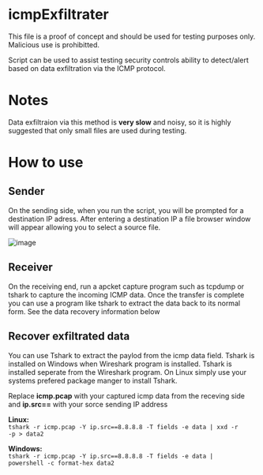 # icmpExfiltrater
This file is a proof of concept and should be used for testing purposes only.   
Malicious use is prohibitted.    

Script can be used to assist testing security controls ability to detect/alert based on data exfiltration via the ICMP protocol.      

# Notes
Data exfiltraion via this method is <b>very slow</b> and noisy, so it is highly suggested that only small files are used during testing.  
# How to use

## Sender
On the sending side, when you run the script, you will be prompted for a destination IP adress. After entering a destination IP a file browser window will appear allowing you to select a source file.

![image](https://github.com/user-attachments/assets/b965ec32-de68-4a64-a4e6-934a07008675)


## Receiver
On the receiving end, run a apcket capture program such as tcpdump or tshark to capture the incoming ICMP data. Once the transfer is complete you can use a program like tshark to extract the data back to its normal form. See the data recovery information below  

## Recover exfiltrated data
You can use Tshark to extract the paylod from the icmp data field. Tshark is installed on Windows when Wireshark program is installed. Tshark is installed seperate from the Wireshark program. On Linux simply use your systems prefered package manger to install Tshark.  

Replace <b>icmp.pcap</b> with your captured icmp data from the receving side and <b>ip.src==</b> with your sorce sending IP address  

<b>Linux:</b>  
<code>tshark -r icmp.pcap -Y ip.src==8.8.8.8 -T fields -e data | xxd -r -p > data2</code>  

<b>Windows:</b>  
<code>tshark -r icmp.pcap -Y ip.src==8.8.8.8 -T fields -e data | powershell -c format-hex data2</code>
